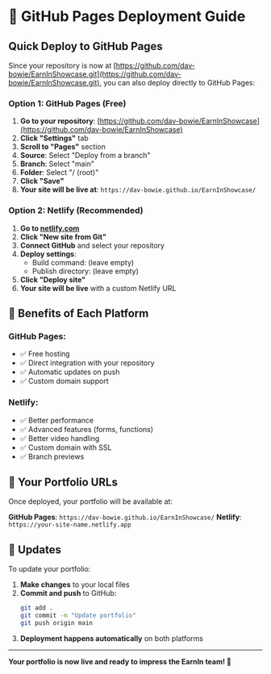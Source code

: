 # 🚀 GitHub Pages Deployment Guide

## Quick Deploy to GitHub Pages

Since your repository is now at [https://github.com/dav-bowie/EarnInShowcase.git](https://github.com/dav-bowie/EarnInShowcase.git), you can also deploy directly to GitHub Pages:

### Option 1: GitHub Pages (Free)

1. **Go to your repository**: [https://github.com/dav-bowie/EarnInShowcase](https://github.com/dav-bowie/EarnInShowcase)
2. **Click "Settings"** tab
3. **Scroll to "Pages"** section
4. **Source**: Select "Deploy from a branch"
5. **Branch**: Select "main"
6. **Folder**: Select "/ (root)"
7. **Click "Save"**
8. **Your site will be live at**: `https://dav-bowie.github.io/EarnInShowcase/`

### Option 2: Netlify (Recommended)

1. **Go to [netlify.com](https://netlify.com)**
2. **Click "New site from Git"**
3. **Connect GitHub** and select your repository
4. **Deploy settings**:
   - Build command: (leave empty)
   - Publish directory: (leave empty)
5. **Click "Deploy site"**
6. **Your site will be live** with a custom Netlify URL

## 🎯 Benefits of Each Platform

### GitHub Pages:
- ✅ Free hosting
- ✅ Direct integration with your repository
- ✅ Automatic updates on push
- ✅ Custom domain support

### Netlify:
- ✅ Better performance
- ✅ Advanced features (forms, functions)
- ✅ Better video handling
- ✅ Custom domain with SSL
- ✅ Branch previews

## 📱 Your Portfolio URLs

Once deployed, your portfolio will be available at:

**GitHub Pages**: `https://dav-bowie.github.io/EarnInShowcase/`
**Netlify**: `https://your-site-name.netlify.app`

## 🔄 Updates

To update your portfolio:
1. **Make changes** to your local files
2. **Commit and push** to GitHub:
   ```bash
   git add .
   git commit -m "Update portfolio"
   git push origin main
   ```
3. **Deployment happens automatically** on both platforms

---

**Your portfolio is now live and ready to impress the EarnIn team! 🎉**
